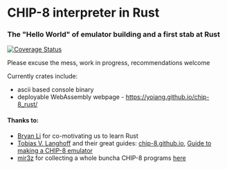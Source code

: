 # CHIP-8 interpreter in Rust

### The "Hello World" of emulator building and a first stab at Rust

[![Coverage Status](https://coveralls.io/repos/github/yoiang/chip-8_rust/badge.svg?branch=main)](https://coveralls.io/github/yoiang/chip-8_rust?branch=main)

Please excuse the mess, work in progress, recommendations welcome

Currently crates include:
* ascii based console binary
* deployable WebAssembly webpage - https://yoiang.github.io/chip-8_rust/

#### Thanks to:
* [Bryan Li](https://github.com/bbbryan14) for co-motivating us to learn Rust
* [Tobias V. Langhoff](https://github.com/tobiasvl) and their great guides: [chip-8.github.io](https://chip-8.github.io/), [Guide to making a CHIP-8 emulator](https://tobiasvl.github.io/blog/write-a-chip-8-emulator/)
* [mir3z](https://github.com/mir3z) for collecting a whole buncha CHIP-8 programs [here](https://github.com/mir3z/chip8-emu/tree/master/roms)
